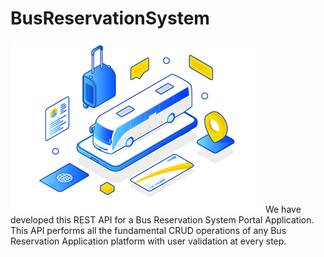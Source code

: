 # BusReservationSystem

![logo](https://raw.githubusercontent.com/vibiya2000/BusReservationSystem/main/bus%20logo.png)
We have developed this REST API for a Bus Reservation System Portal Application. This API performs all the fundamental CRUD operations of any Bus Reservation Application platform with user validation at every step.
